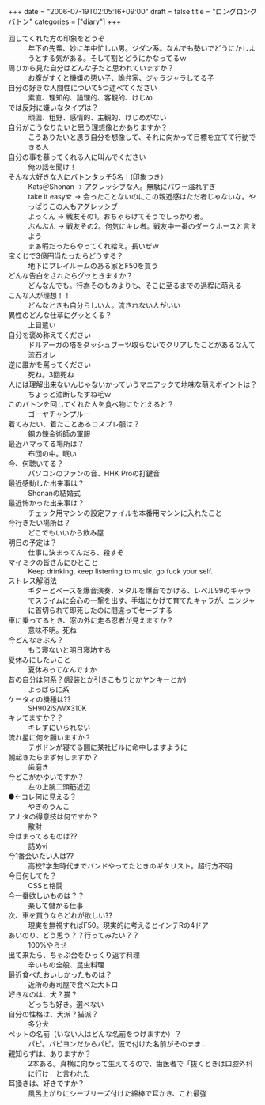 +++
date = "2006-07-19T02:05:16+09:00"
draft = false
title = "ロングロングバトン"
categories = ["diary"]
+++

<dl>
<dt>回してくれた方の印象をどうぞ</dt>
<dd>年下の先輩、妙に年中忙しい男。ジダン系。なんでも勢いでどうにかしようとする気がある。そして割とどうにかなってるｗ</dd>
<dt>周りから見た自分はどんな子だと思われていますか？</dt>
<dd>お腹がすくと機嫌の悪い子、詭弁家、ジャラジャラしてる子</dd>
<dt>自分の好きな人間性について5つ述べてください</dt>
<dd>素直、理知的、論理的、客観的、けじめ</dd>
<dt>では反対に嫌いなタイプは？</dt>
<dd>頑固、粗野、感情的、主観的、けじめがない</dd>
<dt>自分がこうなりたいと思う理想像とかありますか？</dt>
<dd>こうありたいと思う自分を想像して、それに向かって目標を立てて行動できる人</dd>
<dt>自分の事を慕ってくれる人に叫んでください</dt>
<dd>俺の話を聞け！</dd>
<dt>そんな大好きな人にバトンタッチ5名！(印象つき）</dt>
<dd>Kats＠Shonan → アグレッシブな人。無駄にパワー溢れすぎ<br />take it easy☆ → 会ったことないのにこの親近感はただ者じゃないな。やっぱりこの人もアグレッシブ<br />よっくん → 戦友その1。おちゃらけてそうでしっかり者。<br />ぶんぶん → 戦友その2。何気にキレ者。戦友中一番のダークホースと言えよう<br />まぁ暇だったらやってくれ給え。長いぜｗ</dd>
<dt>宝くじで3億円当たったらどうする？</dt>
<dd>地下にプレイルームのある家とF50を買う</dd>
<dt>どんな告白をされたらグッときますか？</dt>
<dd>どんなんでも。行為そのものよりも、そこに至るまでの過程に萌える</dd>
<dt>こんな人が理想！！</dt>
<dd>どんなときも自分らしい人。流されない人がいい</dd>
<dt>異性のどんな仕草にグッとくる？</dt>
<dd>上目遣い</dd>
<dt>自分を褒め称えてください</dt>
<dd>ドルアーガの塔をダッシュブーツ取らないでクリアしたことがあるなんて流石オレ</dd>
<dt>逆に誰かを罵ってください</dt>
<dd>死ね。3回死ね</dd>
<dt>人には理解出来ないんじゃないかっていうマニアックで地味な萌えポイントは？</dt>
<dd>ちょっと油断したすね毛ｗ</dd>
<dt>このバトンを回してくれた人を食べ物にたとえると？</dt>
<dd>ゴーヤチャンプルー</dd>
<dt>着てみたい、着たことあるコスプレ服は？</dt>
<dd>鋼の錬金術師の軍服</dd>
<dt>最近ハマってる場所は？</dt>
<dd>布団の中。眠い</dd>
<dt>今、何聴いてる？</dt>
<dd>パソコンのファンの音、HHK Proの打鍵音</dd>
<dt>最近感動した出来事は？</dt>
<dd>Shonanの結婚式</dd>
<dt>最近怖かった出来事は？</dt>
<dd>チェック用マシンの設定ファイルを本番用マシンに入れたこと</dd>
<dt>今行きたい場所は？</dt>
<dd>どこでもいいから飲み屋</dd>
<dt>明日の予定は？</dt>
<dd>仕事に決まってんだろ、殺すぞ</dd>
<dt>マイミクの皆さんにひとこと</dt>
<dd>Keep drinking, keep listening to music, go fuck your self.</dd>
<dt>ストレス解消法</dt>
<dd>ギターとベースを爆音演奏、メタルを爆音でかける、レベル99のキャラでスライムに会心の一撃を出す、手塩にかけて育てたキャラが、ニンジャに首切られて即死したのに間違ってセーブする</dd>
<dt>車に乗ってるとき、窓の外に走る忍者が見えますか？</dt>
<dd>意味不明。死ね</dd>
<dt>今どんなきぶん？</dt>
<dd>もう寝ないと明日寝坊する</dd>
<dt>夏休みにしたいこと</dt>
<dd>夏休みってなんですか</dd>
<dt>昔の自分は何系？(服装とか引きこもりとかヤンキーとか)</dt>
<dd>よっぱらに系</dd>
<dt>ケータィの機種は??</dt>
<dd>SH902iS/WX310K</dd>
<dt>キレてますか？？</dt>
<dd>キレずにいられない</dd>
<dt>流れ星に何を願いますか？</dt>
<dd>テポドンが寝てる間に某社ビルに命中しますように</dd>
<dt>朝起きたらまず何しますか？</dt>
<dd>歯磨き</dd>
<dt>今どこがかゆいですか？</dt>
<dd>左の上腕二頭筋近辺</dd>
<dt>●←コレ何に見える？</dt>
<dd>やぎのうんこ</dd>
<dt>アナタの得意技は何ですか？</dt>
<dd>散財</dd>
<dt>今はまってるものは??</dt>
<dd>詰めvi</dd>
<dt>今1番会いたい人は??</dt>
<dd>高校?学生時代までバンドやってたときのギタリスト。超行方不明</dd>
<dt>今日何してた？</dt>
<dd>CSSと格闘</dd>
<dt>今一番欲しいものは？？</dt>
<dd>楽して儲かる仕事</dd>
<dt>次、車を買うならどれが欲しい??</dt>
<dd>現実を無視すればF50。現実的に考えるとインテRの4ドア</dd>
<dt>あいのり、どう思う？？行ってみたい？？</dt>
<dd>100%やらせ</dd>
<dt>出て来たら、ちゃぶ台をひっくり返す料理</dt>
<dd>辛いもの全般、昆虫料理</dd>
<dt>最近食べたおいしかったものは？</dt>
<dd>近所の寿司屋で食べた大トロ</dd>
<dt>好きなのは、犬？猫？</dt>
<dd>どっちも好き。選べない</dd>
<dt>自分の性格は、犬派？猫派？</dt>
<dd>多分犬</dd>
<dt>ペットの名前（いない人はどんな名前をつけますか）？</dt>
<dd>パピ。パピヨンだからパピ。仮で付けた名前がそのまま…</dd>
<dt>親知らずは、ありますか？</dt>
<dd>2本ある。真横に向かって生えてるので、歯医者で「抜くときは口腔外科に行け」と言われた</dd>
<dt>耳掻きは、好きですか？</dt>
<dd>風呂上がりにシーブリーズ付けた綿棒で耳かき、これ最強</dd>
</dl>
